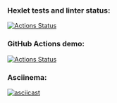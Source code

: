 ### Hexlet tests and linter status:
[![Actions Status](https://github.com/B1ckbeard/frontend-project-46/workflows/hexlet-check/badge.svg)](https://github.com/B1ckbeard/frontend-project-46/actions)
### GitHub Actions demo:
[![Actions Status](https://docs.github.com/assets/cb-16220/mw-1440/images/help/repository/actions-workflow-status-badge.webp)](https://github.com/B1ckbeard/frontend-project-46/actions/workflows/github-actions-demo.yml/badge.svg)
### Asciinema:
[![asciicast](https://asciinema.org/a/oM5TwVCiXLbNvossU7Xwcvy0t.svg)](https://asciinema.org/a/oM5TwVCiXLbNvossU7Xwcvy0t)